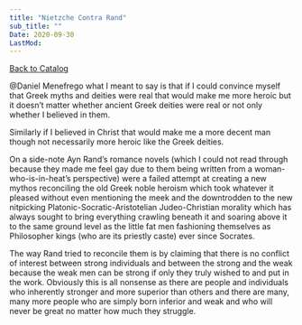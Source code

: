 ```yaml
---
title: "Nietzche Contra Rand"
sub_title: ""
Date: 2020-09-30
LastMod:
---
```


[Back to Catalog](https://otaking.xyz/index.html)

@Daniel Menefrego what I meant to say is that if I could convince myself that Greek myths and deities were real that would make me more heroic but it doesn’t matter whether ancient Greek deities were real or not only whether I believed in them.

Similarly if I believed in Christ that would make me a more decent man though not necessarily more heroic like the Greek deities.

On a side-note Ayn Rand’s romance novels (which I could not read through because they made me feel gay due to them being written from a woman-who-is-in-heat’s perspective) were a failed attempt at creating a new mythos reconciling the old Greek noble heroism which took whatever it pleased without even mentioning the meek and the downtrodden to the new nitpicking Platonic-Socratic-Aristotelian Judeo-Christian morality which has always sought to bring everything crawling beneath it and soaring above it to the same ground level as the little fat men fashioning themselves as Philosopher kings (who are its priestly caste) ever since Socrates.

The way Rand tried to reconcile them is by claiming that there is no conflict of interest between strong individuals and between the strong and the weak because the weak men can be strong if only they truly wished to and put in the work. Obviously this is all nonsense as there are people and individuals who inherently stronger and more superior than others and there are many, many more people who are simply born inferior and weak and who will never be great no matter how much they struggle.
